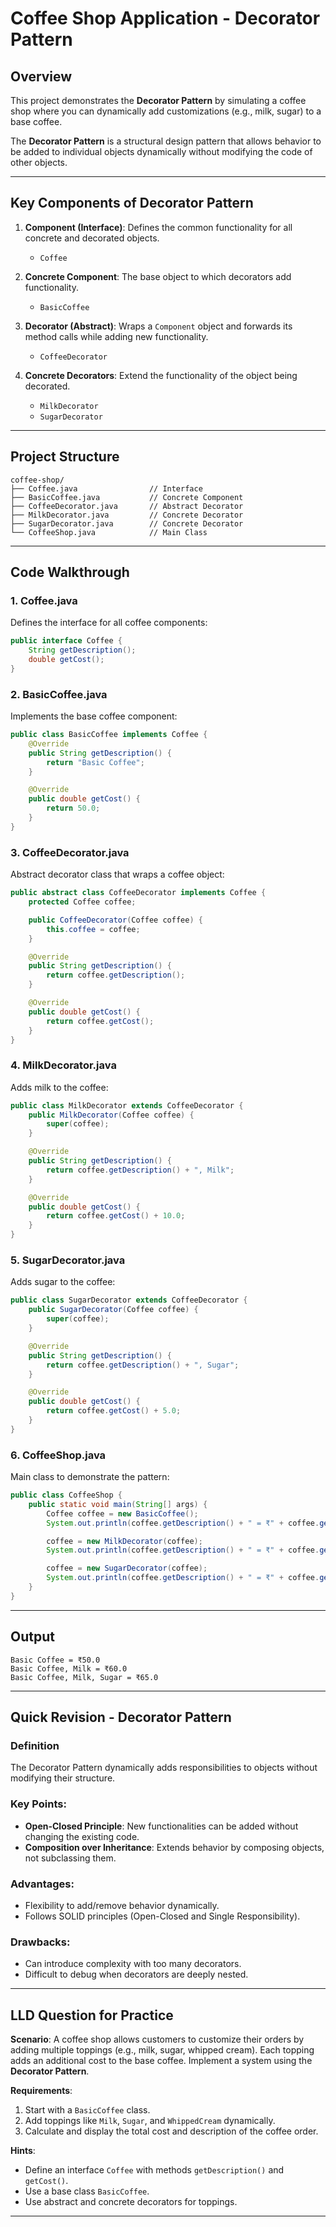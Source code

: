 # Coffee Shop Application - Decorator Pattern

## Overview
This project demonstrates the **Decorator Pattern** by simulating a coffee shop where you can dynamically add customizations (e.g., milk, sugar) to a base coffee.

The **Decorator Pattern** is a structural design pattern that allows behavior to be added to individual objects dynamically without modifying the code of other objects.

---

## Key Components of Decorator Pattern

1. **Component (Interface)**: Defines the common functionality for all concrete and decorated objects.
    - `Coffee`

2. **Concrete Component**: The base object to which decorators add functionality.
    - `BasicCoffee`

3. **Decorator (Abstract)**: Wraps a `Component` object and forwards its method calls while adding new functionality.
    - `CoffeeDecorator`

4. **Concrete Decorators**: Extend the functionality of the object being decorated.
    - `MilkDecorator`
    - `SugarDecorator`

---

## Project Structure
```
coffee-shop/
├── Coffee.java                // Interface
├── BasicCoffee.java           // Concrete Component
├── CoffeeDecorator.java       // Abstract Decorator
├── MilkDecorator.java         // Concrete Decorator
├── SugarDecorator.java        // Concrete Decorator
└── CoffeeShop.java            // Main Class
```

---

## Code Walkthrough

### 1. **Coffee.java**
Defines the interface for all coffee components:
```java
public interface Coffee {
    String getDescription();
    double getCost();
}
```

### 2. **BasicCoffee.java**
Implements the base coffee component:
```java
public class BasicCoffee implements Coffee {
    @Override
    public String getDescription() {
        return "Basic Coffee";
    }

    @Override
    public double getCost() {
        return 50.0;
    }
}
```

### 3. **CoffeeDecorator.java**
Abstract decorator class that wraps a coffee object:
```java
public abstract class CoffeeDecorator implements Coffee {
    protected Coffee coffee;

    public CoffeeDecorator(Coffee coffee) {
        this.coffee = coffee;
    }

    @Override
    public String getDescription() {
        return coffee.getDescription();
    }

    @Override
    public double getCost() {
        return coffee.getCost();
    }
}
```

### 4. **MilkDecorator.java**
Adds milk to the coffee:
```java
public class MilkDecorator extends CoffeeDecorator {
    public MilkDecorator(Coffee coffee) {
        super(coffee);
    }

    @Override
    public String getDescription() {
        return coffee.getDescription() + ", Milk";
    }

    @Override
    public double getCost() {
        return coffee.getCost() + 10.0;
    }
}
```

### 5. **SugarDecorator.java**
Adds sugar to the coffee:
```java
public class SugarDecorator extends CoffeeDecorator {
    public SugarDecorator(Coffee coffee) {
        super(coffee);
    }

    @Override
    public String getDescription() {
        return coffee.getDescription() + ", Sugar";
    }

    @Override
    public double getCost() {
        return coffee.getCost() + 5.0;
    }
}
```

### 6. **CoffeeShop.java**
Main class to demonstrate the pattern:
```java
public class CoffeeShop {
    public static void main(String[] args) {
        Coffee coffee = new BasicCoffee();
        System.out.println(coffee.getDescription() + " = ₹" + coffee.getCost());

        coffee = new MilkDecorator(coffee);
        System.out.println(coffee.getDescription() + " = ₹" + coffee.getCost());

        coffee = new SugarDecorator(coffee);
        System.out.println(coffee.getDescription() + " = ₹" + coffee.getCost());
    }
}
```

---

## Output
```
Basic Coffee = ₹50.0
Basic Coffee, Milk = ₹60.0
Basic Coffee, Milk, Sugar = ₹65.0
```

---

## Quick Revision - Decorator Pattern

### Definition
The Decorator Pattern dynamically adds responsibilities to objects without modifying their structure.

### Key Points:
- **Open-Closed Principle**: New functionalities can be added without changing the existing code.
- **Composition over Inheritance**: Extends behavior by composing objects, not subclassing them.

### Advantages:
- Flexibility to add/remove behavior dynamically.
- Follows SOLID principles (Open-Closed and Single Responsibility).

### Drawbacks:
- Can introduce complexity with too many decorators.
- Difficult to debug when decorators are deeply nested.

---

## LLD Question for Practice
**Scenario**:
A coffee shop allows customers to customize their orders by adding multiple toppings (e.g., milk, sugar, whipped cream). Each topping adds an additional cost to the base coffee. Implement a system using the **Decorator Pattern**.

**Requirements**:
1. Start with a `BasicCoffee` class.
2. Add toppings like `Milk`, `Sugar`, and `WhippedCream` dynamically.
3. Calculate and display the total cost and description of the coffee order.

**Hints**:
- Define an interface `Coffee` with methods `getDescription()` and `getCost()`.
- Use a base class `BasicCoffee`.
- Use abstract and concrete decorators for toppings.

---

